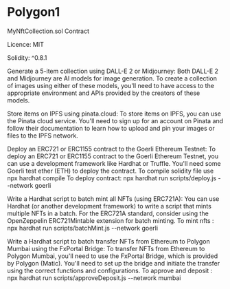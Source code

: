 # Polygon1

MyNftCollection.sol Contract

Licence: MIT

Solidity: ^0.8.1

Generate a 5-item collection using DALL-E 2 or Midjourney:
Both DALL-E 2 and Midjourney are AI models for image generation. To create a collection of images using either of these models, you'll need to have access to the appropriate environment and APIs provided by the creators of these models.

Store items on IPFS using pinata.cloud:
To store items on IPFS, you can use the Pinata cloud service. You'll need to sign up for an account on Pinata and follow their documentation to learn how to upload and pin your images or files to the IPFS network.

Deploy an ERC721 or ERC1155 contract to the Goerli Ethereum Testnet:
To deploy an ERC721 or ERC1155 contract to the Goerli Ethereum Testnet, you can use a development framework like Hardhat or Truffle. You'll need some Goerli test ether (ETH) to deploy the contract.
To compile solidity file use npx hardhat compile
To deploy contract: npx hardhat run scripts/deploy.js --network goerli

Write a Hardhat script to batch mint all NFTs (using ERC721A):
You can use Hardhat (or another development framework) to write a script that mints multiple NFTs in a batch. For the ERC721A standard, consider using the OpenZeppelin ERC721Mintable extension for batch minting.
To mint nfts : npx hardhat run scripts/batchMint.js --network goerli

Write a Hardhat script to batch transfer NFTs from Ethereum to Polygon Mumbai using the FxPortal Bridge:
To transfer NFTs from Ethereum to Polygon Mumbai, you'll need to use the FxPortal Bridge, which is provided by Polygon (Matic). You'll need to set up the bridge and initiate the transfer using the correct functions and configurations.
To approve and deposit : npx hardhat run scripts/approveDeposit.js --network mumbai
